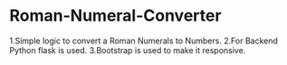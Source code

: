 # Roman-Numeral-Converter

1.Simple logic to convert a Roman Numerals to Numbers.
2.For Backend Python flask is used.
3.Bootstrap is used to make it responsive.
